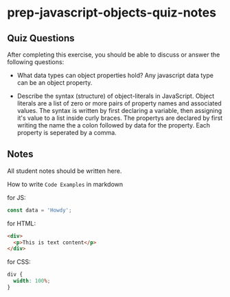 # prep-javascript-objects-quiz-notes

## Quiz Questions

After completing this exercise, you should be able to discuss or answer the following questions:

- What data types can object properties hold?
  Any javascript data type can be an object property.

- Describe the syntax (structure) of object-literals in JavaScript.
  Object literals are a list of zero or more pairs of property names and associated values. The syntax is written by first declaring a variable, then assigning it's value to a list inside curly braces. The propertys are declared by first writing the name the a colon followed by data for the property. Each property is seperated by a comma.

## Notes

All student notes should be written here.

How to write `Code Examples` in markdown

for JS:

```javascript
const data = 'Howdy';
```

for HTML:

```html
<div>
  <p>This is text content</p>
</div>
```

for CSS:

```css
div {
  width: 100%;
}
```
